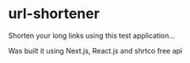 # url-shortener
Shorten your long links using this test application... 

Was built it using Next.js, React.js and shrtco free api
